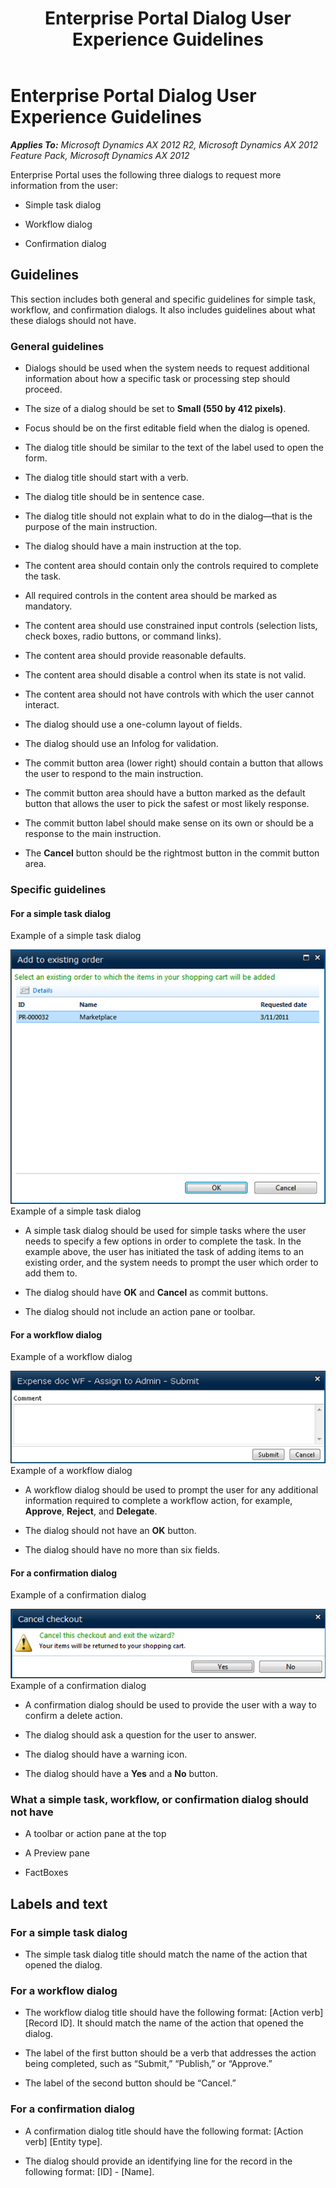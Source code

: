 ﻿---
title: Enterprise Portal Dialog User Experience Guidelines
TOCTitle: Enterprise Portal Dialog
ms:assetid: cff7555b-0d0e-484a-9fc5-1c3d661da3b3
ms:mtpsurl: https://msdn.microsoft.com/en-us/library/Gg886607(v=AX.60)
ms:contentKeyID: 35267971
ms.date: 11/07/2012
mtps_version: v=AX.60
---

# Enterprise Portal Dialog User Experience Guidelines 


_**Applies To:** Microsoft Dynamics AX 2012 R2, Microsoft Dynamics AX 2012 Feature Pack, Microsoft Dynamics AX 2012_

Enterprise Portal uses the following three dialogs to request more information from the user:

  - Simple task dialog

  - Workflow dialog

  - Confirmation dialog

## Guidelines

This section includes both general and specific guidelines for simple task, workflow, and confirmation dialogs. It also includes guidelines about what these dialogs should not have.

### General guidelines

  - Dialogs should be used when the system needs to request additional information about how a specific task or processing step should proceed.

  - The size of a dialog should be set to **Small (550 by 412 pixels)**.

  - Focus should be on the first editable field when the dialog is opened.

  - The dialog title should be similar to the text of the label used to open the form.

  - The dialog title should start with a verb.

  - The dialog title should be in sentence case.

  - The dialog title should not explain what to do in the dialog—that is the purpose of the main instruction.

  - The dialog should have a main instruction at the top.

  - The content area should contain only the controls required to complete the task.

  - All required controls in the content area should be marked as mandatory.

  - The content area should use constrained input controls (selection lists, check boxes, radio buttons, or command links).

  - The content area should provide reasonable defaults.

  - The content area should disable a control when its state is not valid.

  - The content area should not have controls with which the user cannot interact.

  - The dialog should use a one-column layout of fields.

  - The dialog should use an Infolog for validation.

  - The commit button area (lower right) should contain a button that allows the user to respond to the main instruction.

  - The commit button area should have a button marked as the default button that allows the user to pick the safest or most likely response.

  - The commit button label should make sense on its own or should be a response to the main instruction.

  - The **Cancel** button should be the rightmost button in the commit button area.

### Specific guidelines

#### For a simple task dialog

Example of a simple task dialog

  
![Simple task dialog](images/Gg886607.EPDialog01(AX.60).png "Simple task dialog")Example of a simple task dialog

  - A simple task dialog should be used for simple tasks where the user needs to specify a few options in order to complete the task. In the example above, the user has initiated the task of adding items to an existing order, and the system needs to prompt the user which order to add them to.

  - The dialog should have **OK** and **Cancel** as commit buttons.

  - The dialog should not include an action pane or toolbar.

#### For a workflow dialog

Example of a workflow dialog

  
![Workflow dialog](images/Gg886607.EPDialog02(AX.60).png "Workflow dialog")Example of a workflow dialog

  - A workflow dialog should be used to prompt the user for any additional information required to complete a workflow action, for example, **Approve**, **Reject**, and **Delegate**.

  - The dialog should not have an **OK** button.

  - The dialog should have no more than six fields.

#### For a confirmation dialog

Example of a confirmation dialog

  
![Confirmation dialog](images/Gg886607.EPDialog03(AX.60).png "Confirmation dialog")Example of a confirmation dialog

  - A confirmation dialog should be used to provide the user with a way to confirm a delete action.

  - The dialog should ask a question for the user to answer.

  - The dialog should have a warning icon.

  - The dialog should have a **Yes** and a **No** button.

### What a simple task, workflow, or confirmation dialog should not have

  - A toolbar or action pane at the top

  - A Preview pane

  - FactBoxes

## Labels and text

### For a simple task dialog

  - The simple task dialog title should match the name of the action that opened the dialog.

### For a workflow dialog

  - The workflow dialog title should have the following format: \[Action verb\] \[Record ID\]. It should match the name of the action that opened the dialog.

  - The label of the first button should be a verb that addresses the action being completed, such as “Submit,” “Publish,” or “Approve.”

  - The label of the second button should be “Cancel.”

### For a confirmation dialog

  - A confirmation dialog title should have the following format: \[Action verb\] \[Entity type\].

  - The dialog should provide an identifying line for the record in the following format: \[ID\] - \[Name\].

